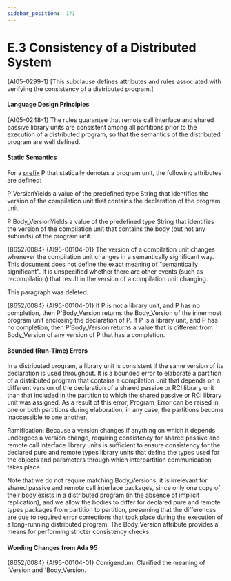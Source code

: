 ```yaml
---
sidebar_position:  171
---
```


# E.3  Consistency of a Distributed System

{AI05-0299-1} [This subclause defines attributes and rules associated with verifying the consistency of a distributed program.] 


#### Language Design Principles

{AI05-0248-1} The rules guarantee that remote call interface and shared passive library units are consistent among all partitions prior to the execution of a distributed program, so that the semantics of the distributed program are well defined.


#### Static Semantics

For a [prefix](./AA-4.1#S0093) P that statically denotes a program unit, the following attributes are defined: 

P'VersionYields a value of the predefined type String that identifies the version of the compilation unit that contains the declaration of the program unit.

P'Body_VersionYields a value of the predefined type String that identifies the version of the compilation unit that contains the body (but not any subunits) of the program unit. 

{8652/0084} {AI95-00104-01} The version of a compilation unit changes whenever the compilation unit changes in a semantically significant way. This document does not define the exact meaning of "semantically significant". It is unspecified whether there are other events (such as recompilation) that result in the version of a compilation unit changing. 

This paragraph was deleted.

{8652/0084} {AI95-00104-01} If P is not a library unit, and P has no completion, then P'Body_Version returns the Body_Version of the innermost program unit enclosing the declaration of P. If P is a library unit, and P has no completion, then P'Body_Version returns a value that is different from Body_Version of any version of P that has a completion. 


#### Bounded (Run-Time) Errors

In a distributed program, a library unit is consistent if the same version of its declaration is used throughout. It is a bounded error to elaborate a partition of a distributed program that contains a compilation unit that depends on a different version of the declaration of a shared passive or RCI library unit than that included in the partition to which the shared passive or RCI library unit was assigned. As a result of this error, Program_Error can be raised in one or both partitions during elaboration; in any case, the partitions become inaccessible to one another. 

Ramification: Because a version changes if anything on which it depends undergoes a version change, requiring consistency for shared passive and remote call interface library units is sufficient to ensure consistency for the declared pure and remote types library units that define the types used for the objects and parameters through which interpartition communication takes place.

Note that we do not require matching Body_Versions; it is irrelevant for shared passive and remote call interface packages, since only one copy of their body exists in a distributed program (in the absence of implicit replication), and we allow the bodies to differ for declared pure and remote types packages from partition to partition, presuming that the differences are due to required error corrections that took place during the execution of a long-running distributed program. The Body_Version attribute provides a means for performing stricter consistency checks. 


#### Wording Changes from Ada 95

{8652/0084} {AI95-00104-01} Corrigendum: Clarified the meaning of 'Version and 'Body_Version. 

